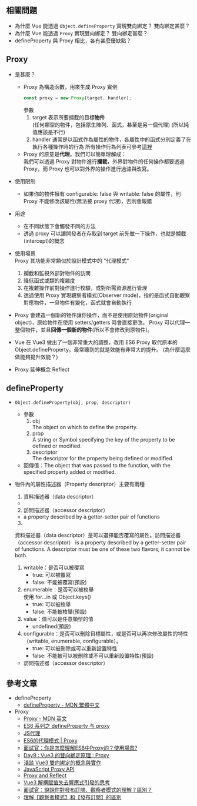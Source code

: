 ## 相關問題
- 為什麼 Vue 能透過 `Object.defineProperty` 實現雙向綁定？
  雙向綁定甚麼？
- 為什麼 Vue 能透過 `Proxy` 實現雙向綁定？
  雙向綁定甚麼？
- defineProperty 與 Proxy 相比，各有甚麼優缺點？

## Proxy
- 是甚麼？
  - Proxy 為構造函數，用來生成 Proxy 實例
    ```javascript
    const proxy = new Proxy(target, handler);
    ```
    參數
    1. target 表示所要攔截的目標**物件**  
      (任何類型的物件，包括原生陣列、函式，甚至是另一個代理)
      (所以純值應該是不行)
    2. handler 通常是以函式作為屬性的物件，各屬性中的函式分別定義了在執行各種操作時的行為 
      所有操作行為列表可參考[這裡](https://developer.mozilla.org/zh-CN/docs/Web/JavaScript/Reference/Global_Objects/Proxy#handler_%E5%AF%B9%E8%B1%A1%E7%9A%84%E6%96%B9%E6%B3%95)
  - Proxy 的原意是**代理**。我們可以簡單理解成：   
    我們可以透過 Proxy 對物件進行**攔截**，外界對物件的任何操作都要透過 Proxy，而 Proxy 也可以對外界的操作進行過濾與改寫。
- 使用限制
  - 如果你的物件擁有 configurable: false 與 writable: false 的屬性，則 Proxy 不能修改該屬性(無法被 proxy 代理)，否則會報錯
- 用途
  - 在不同狀態下會觸發不同的方法
  - 透過 proxy 可以讓開發者在存取到 target 前先做一下操作，也就是攔截(intercept)的概念
- 使用場景  
  Proxy 其功能非常類似於設計模式中的 "代理模式"
  1. 攔截和監視外部對物件的訪問
  2. 降低函式或類的複雜度
  3. 在複雜操作前對操作進行校驗，或對所需資源進行管理
  4. 透過使用 Proxy 實現觀察者模式(Observer mode)，指的是函式自動觀察對應物件，一旦物件有變化，函式就會自動執行
- Proxy 會建造一個新的物件讓你操作，而不是使用原始物件(original object)，原始物件在使用 setters/getters 時會直接更改。
  Proxy 可以代理一整個物件，並且**回傳一個新的物件**(所以不會修改到原物件)。
- Vue 在 Vue3 做出了一個非常重大的調整，改用 ES6 Proxy 取代原本的Object.defineProperty。最常聽到的就是效能有非常大的提升。
  (為什麼這麼做能夠提升效能？)

- Proxy 延伸概念
Reflect

## defineProperty
- `Object.defineProperty(obj, prop, descriptor)`
  - 參數
    1. obj  
      The object on which to define the property.
    2. prop  
      A string or Symbol specifying the key of the property to be defined or modified.
    3. descriptor  
      The descriptor for the property being defined or modified.
  - 回傳值：The object that was passed to the function, with the specified property added or modified.
- 物件內的屬性描述器（Property descriptor）主要有兩種
  1. 資料描述器（data descriptor）
    - 
  2. 訪問描述器（accessor descriptor）
    - a property described by a getter-setter pair of functions
  3. 

  資料描述器（data descriptor）是可以選擇能否覆寫的屬性。訪問描述器（accessor descriptor） is a property described by a getter-setter pair of functions. A descriptor must be one of these two flavors; it cannot be both.
  1. writable：是否可以被覆寫
     - true: 可以被覆寫
     - false: 不能被覆寫(預設)
  2. enumerable：是否可以被枚舉  
     使用 for...in 或 Object.keys()
     - true: 可以被枚舉
     - false: 不能被枚舉(預設)
  3. value：值可以是任意類型的值
     - undefined(預設)
  4. configurable：是否可以刪除目標屬性，或是否可以再次修改屬性的特性（writable, enumerable, configurable）。
     - true: 可以被刪除或可以重新設置特性
     - false: 不能被可以被刪除或不可以重新設置特性(預設)
  
  - 訪問描述器（accessor descriptor）

  

## 參考文章
- defineProperty
  - [defineProperty - MDN 繁體中文](https://developer.mozilla.org/zh-TW/docs/Web/JavaScript/Reference/Global_Objects/Object/defineProperty)
- Proxy
  - [Proxy - MDN 英文](https://developer.mozilla.org/en-US/docs/Web/JavaScript/Reference/Global_Objects/Proxy/Proxy)
  - [ES6 系列之 defineProperty 与 proxy](https://juejin.cn/post/6844903710410162183)
  - [JS代理](https://juejin.cn/post/7212918899867353145)
  - [ES6的代理模式 | Proxy](https://vue3js.cn/es6/)
  - [面試官：你是怎麼理解ES6中Proxy的？使用場景?](https://vue3js.cn/interview/es6/proxy.html)
  - [Day9 : Vue3 的雙向綁定原理 : Proxy](https://ithelp.ithome.com.tw/articles/10297689)
  - [淺談 Vue3 雙向綁定的概念與實作](https://israynotarray.com/vue/20210627/555169856/)
  - [JavaScript Proxy API](https://medium.com/@vx3012564897/javascript-proxy-api-69a37d531a48)
  - [Proxy and Reflect](https://javascript.info/proxy)
  - [Vue3 解構賦值失去響應式引發的思考](https://blog.csdn.net/qq_41581588/article/details/126069105)
  - [面試官：說說你對發布訂閱、觀察者模式的理解？區別？](https://vue3js.cn/interview/design/Observer%20%20Pattern.html)
  - [理解【觀察者模式】和【發布訂閱】的區別](https://juejin.cn/post/6978728619782701087)